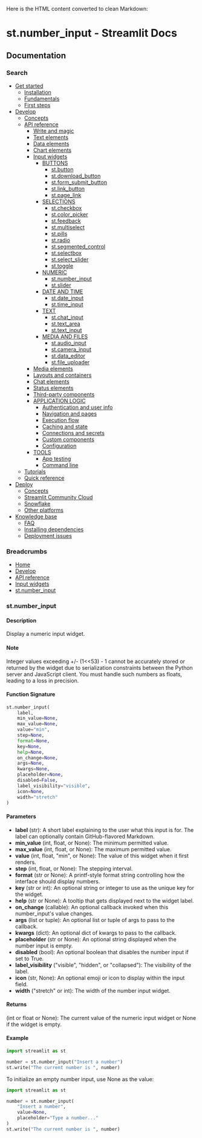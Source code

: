 Here is the HTML content converted to clean Markdown:

# st.number_input - Streamlit Docs

## Documentation
### Search

* [Get started](/get-started)
	+ [Installation](/get-started/installation)
	+ [Fundamentals](/get-started/fundamentals)
	+ [First steps](/get-started/tutorials)
* [Develop](/develop)
	+ [Concepts](/develop/concepts)
	+ [API reference](/develop/api-reference)
		- [Write and magic](/develop/api-reference/write-magic)
		- [Text elements](/develop/api-reference/text)
		- [Data elements](/develop/api-reference/data)
		- [Chart elements](/develop/api-reference/charts)
		- [Input widgets](/develop/api-reference/widgets)
			- [BUTTONS](#buttons)
				- [st.button](/develop/api-reference/widgets/st.button)
				- [st.download_button](/develop/api-reference/widgets/st.download_button)
				- [st.form_submit_button](/develop/api-reference/execution-flow/st.form_submit_button)
				- [st.link_button](/develop/api-reference/widgets/st.link_button)
				- [st.page_link](/develop/api-reference/widgets/st.page_link)
			- [SELECTIONS](#selections)
				- [st.checkbox](/develop/api-reference/widgets/st.checkbox)
				- [st.color_picker](/develop/api-reference/widgets/st.color_picker)
				- [st.feedback](/develop/api-reference/widgets/st.feedback)
				- [st.multiselect](/develop/api-reference/widgets/st.multiselect)
				- [st.pills](/develop/api-reference/widgets/st.pills)
				- [st.radio](/develop/api-reference/widgets/st.radio)
				- [st.segmented_control](/develop/api-reference/widgets/st.segmented_control)
				- [st.selectbox](/develop/api-reference/widgets/st.selectbox)
				- [st.select_slider](/develop/api-reference/widgets/st.select_slider)
				- [st.toggle](/develop/api-reference/widgets/st.toggle)
			- [NUMERIC](#numeric)
				- [st.number_input](/develop/api-reference/widgets/st.number_input)
				- [st.slider](/develop/api-reference/widgets/st.slider)
			- [DATE AND TIME](#date-and-time)
				- [st.date_input](/develop/api-reference/widgets/st.date_input)
				- [st.time_input](/develop/api-reference/widgets/st.time_input)
			- [TEXT](#text)
				- [st.chat_input](/develop/api-reference/chat/st.chat_input)
				- [st.text_area](/develop/api-reference/widgets/st.text_area)
				- [st.text_input](/develop/api-reference/widgets/st.text_input)
			- [MEDIA AND FILES](#media-and-files)
				- [st.audio_input](/develop/api-reference/widgets/st.audio_input)
				- [st.camera_input](/develop/api-reference/widgets/st.camera_input)
				- [st.data_editor](/develop/api-reference/data/st.data_editor)
				- [st.file_uploader](/develop/api-reference/widgets/st.file_uploader)
		- [Media elements](/develop/api-reference/media)
		- [Layouts and containers](/develop/api-reference/layout)
		- [Chat elements](/develop/api-reference/chat)
		- [Status elements](/develop/api-reference/status)
		- [Third-party components](https://streamlit.io/components)
		- [APPLICATION LOGIC](#application-logic)
			- [Authentication and user info](/develop/api-reference/user)
			- [Navigation and pages](/develop/api-reference/navigation)
			- [Execution flow](/develop/api-reference/execution-flow)
			- [Caching and state](/develop/api-reference/caching-and-state)
			- [Connections and secrets](/develop/api-reference/connections)
			- [Custom components](/develop/api-reference/custom-components)
			- [Configuration](/develop/api-reference/configuration)
		- [TOOLS](#tools)
			- [App testing](/develop/api-reference/app-testing)
			- [Command line](/develop/api-reference/cli)
	+ [Tutorials](/develop/tutorials)
	+ [Quick reference](/develop/quick-reference)
* [Deploy](/deploy)
	+ [Concepts](/deploy/concepts)
	+ [Streamlit Community Cloud](/deploy/streamlit-community-cloud)
	+ [Snowflake](/deploy/snowflake)
	+ [Other platforms](/deploy/tutorials)
* [Knowledge base](/knowledge-base)
	+ [FAQ](/knowledge-base/using-streamlit)
	+ [Installing dependencies](/knowledge-base/dependencies)
	+ [Deployment issues](/knowledge-base/deploy)

### Breadcrumbs
* [Home](/)
* [Develop](/develop)
* [API reference](/develop/api-reference)
* [Input widgets](/develop/api-reference/widgets)
* [st.number_input](/develop/api-reference/widgets/st.number_input)

### st.number_input
#### Description
Display a numeric input widget.

#### Note
Integer values exceeding +/- (1<<53) - 1 cannot be accurately stored or returned by the widget due to serialization constraints between the Python server and JavaScript client. You must handle such numbers as floats, leading to a loss in precision.

#### Function Signature
```python
st.number_input(
    label, 
    min_value=None, 
    max_value=None, 
    value="min", 
    step=None, 
    format=None, 
    key=None, 
    help=None, 
    on_change=None, 
    args=None, 
    kwargs=None, 
    placeholder=None, 
    disabled=False, 
    label_visibility="visible", 
    icon=None, 
    width="stretch"
)
```

#### Parameters
* **label** (str): A short label explaining to the user what this input is for. The label can optionally contain GitHub-flavored Markdown.
* **min_value** (int, float, or None): The minimum permitted value.
* **max_value** (int, float, or None): The maximum permitted value.
* **value** (int, float, "min", or None): The value of this widget when it first renders.
* **step** (int, float, or None): The stepping interval.
* **format** (str or None): A printf-style format string controlling how the interface should display numbers.
* **key** (str or int): An optional string or integer to use as the unique key for the widget.
* **help** (str or None): A tooltip that gets displayed next to the widget label.
* **on_change** (callable): An optional callback invoked when this number_input's value changes.
* **args** (list or tuple): An optional list or tuple of args to pass to the callback.
* **kwargs** (dict): An optional dict of kwargs to pass to the callback.
* **placeholder** (str or None): An optional string displayed when the number input is empty.
* **disabled** (bool): An optional boolean that disables the number input if set to True.
* **label_visibility** ("visible", "hidden", or "collapsed"): The visibility of the label.
* **icon** (str, None): An optional emoji or icon to display within the input field.
* **width** ("stretch" or int): The width of the number input widget.

#### Returns
(int or float or None): The current value of the numeric input widget or None if the widget is empty.

#### Example
```python
import streamlit as st

number = st.number_input("Insert a number")
st.write("The current number is ", number)
```

To initialize an empty number input, use None as the value:
```python
import streamlit as st

number = st.number_input(
    "Insert a number", 
    value=None, 
    placeholder="Type a number..."
)
st.write("The current number is ", number)
```